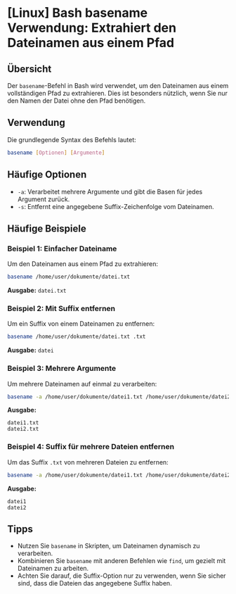 # [Linux] Bash basename Verwendung: Extrahiert den Dateinamen aus einem Pfad

## Übersicht
Der `basename`-Befehl in Bash wird verwendet, um den Dateinamen aus einem vollständigen Pfad zu extrahieren. Dies ist besonders nützlich, wenn Sie nur den Namen der Datei ohne den Pfad benötigen.

## Verwendung
Die grundlegende Syntax des Befehls lautet:

```bash
basename [Optionen] [Argumente]
```

## Häufige Optionen
- `-a`: Verarbeitet mehrere Argumente und gibt die Basen für jedes Argument zurück.
- `-s`: Entfernt eine angegebene Suffix-Zeichenfolge vom Dateinamen.

## Häufige Beispiele

### Beispiel 1: Einfacher Dateiname
Um den Dateinamen aus einem Pfad zu extrahieren:

```bash
basename /home/user/dokumente/datei.txt
```
**Ausgabe:** `datei.txt`

### Beispiel 2: Mit Suffix entfernen
Um ein Suffix von einem Dateinamen zu entfernen:

```bash
basename /home/user/dokumente/datei.txt .txt
```
**Ausgabe:** `datei`

### Beispiel 3: Mehrere Argumente
Um mehrere Dateinamen auf einmal zu verarbeiten:

```bash
basename -a /home/user/dokumente/datei1.txt /home/user/dokumente/datei2.txt
```
**Ausgabe:**
```
datei1.txt
datei2.txt
```

### Beispiel 4: Suffix für mehrere Dateien entfernen
Um das Suffix `.txt` von mehreren Dateien zu entfernen:

```bash
basename -a /home/user/dokumente/datei1.txt /home/user/dokumente/datei2.txt .txt
```
**Ausgabe:**
```
datei1
datei2
```

## Tipps
- Nutzen Sie `basename` in Skripten, um Dateinamen dynamisch zu verarbeiten.
- Kombinieren Sie `basename` mit anderen Befehlen wie `find`, um gezielt mit Dateinamen zu arbeiten.
- Achten Sie darauf, die Suffix-Option nur zu verwenden, wenn Sie sicher sind, dass die Dateien das angegebene Suffix haben.